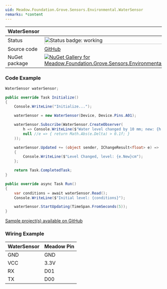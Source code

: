 ```yaml
---
uid: Meadow.Foundation.Grove.Sensors.Environmental.WaterSensor
remarks: *content
---
```


| WaterSensor | |
|--------|--------|
| Status | <img src="https://img.shields.io/badge/Working-brightgreen" style="width: auto; height: -webkit-fill-available;" alt="Status badge: working" /> |
| Source code | [GitHub](https://github.com/WildernessLabs/Meadow.Foundation.Grove/tree/main/Source/WaterSensor) |
| NuGet package | <a href="https://www.nuget.org/packages/Meadow.Foundation.Grove.Sensors.Environmental.WaterSensor/" target="_blank"><img src="https://img.shields.io/nuget/v/Meadow.Foundation.Grove.Sensors.Environmental.WaterSensor.svg?label=Meadow.Foundation.Grove.Sensors.Environmental.WaterSensor" alt="NuGet Gallery for Meadow.Foundation.Grove.Sensors.Environmental.WaterSensor" /></a> |

### Code Example

```csharp
WaterSensor waterSensor;

public override Task Initialize()
{
    Console.WriteLine("Initialize...");

    waterSensor = new WaterSensor(Device, Device.Pins.A01);

    waterSensor.Subscribe(WaterSensor.CreateObserver(
        h => Console.WriteLine($"Water level changed by 10 mm; new: {h.New}, old: {h.Old}"),
        null //e => { return Math.Abs(e.Delta) > 0.1f; }
    ));

    waterSensor.Updated += (object sender, IChangeResult<float> e) => 
    {
        Console.WriteLine($"Level Changed, level: {e.New}cm");
    };

    return Task.CompletedTask;
}

public override async Task Run()
{
    var conditions = await waterSensor.Read();
    Console.WriteLine($"Initial level: {conditions}");

    waterSensor.StartUpdating(TimeSpan.FromSeconds(5));
}

```

[Sample project(s) available on GitHub](https://github.com/WildernessLabs/Meadow.Foundation.Grove/tree/main/Source/WaterSensor/Sample/WaterSensor_Sample)

### Wiring Example

| WaterSensor | Meadow Pin |
|--------|------------|
| GND    | GND        |
| VCC    | 3.3V       |
| RX     | D01        |
| TX     | D00        |
